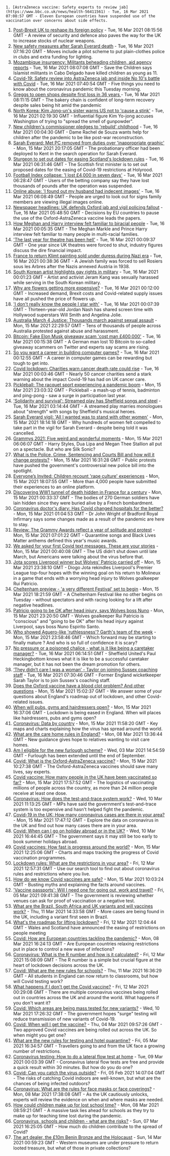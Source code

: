 
    1. [AstraZeneca vaccine: Safety experts to review jab](https://www.bbc.co.uk/news/health-56411561) - Tue, 16 Mar 2021 07:08:57 GMT - Eleven European countries have suspended use of the vaccination over concerns about side effects.
1. [Post-Brexit UK to reshape its foreign policy](https://www.bbc.co.uk/news/uk-56410532) - Tue, 16 Mar 2021 08:15:56 GMT - A review of security and defence also paves the way for the UK to increase stocks of nuclear weapons.
1. [New safety measures after Sarah Everard death](https://www.bbc.co.uk/news/uk-56410943) - Tue, 16 Mar 2021 07:16:20 GMT - Moves include a pilot scheme to put plain-clothes police in clubs and extra funding for lighting.
1. [Mozambique insurgency: Militants beheading children, aid agency reports](https://www.bbc.co.uk/news/world-africa-56411157) - Tue, 16 Mar 2021 08:07:08 GMT - Save the Children says Islamist militants in Cabo Delgado have killed children as young as 11.
1. [Covid-19: Safety review into AstraZeneca jab and inside No 10's battle with Covid](https://www.bbc.co.uk/news/uk-56412233) - Tue, 16 Mar 2021 07:40:54 GMT - Five things you need to know about the coronavirus pandemic this Tuesday morning.
1. [Greggs to open shops despite first loss in 36 years ](https://www.bbc.co.uk/news/business-56381137) - Tue, 16 Mar 2021 08:11:15 GMT - The bakery chain is confident of long-term recovery despite sales being hit amid the pandemic
1. [North Korea: Kim Jong-un's sister warns US not to 'cause a stink'](https://www.bbc.co.uk/news/world-asia-56410625) - Tue, 16 Mar 2021 02:19:30 GMT - Influential figure Kim Yo-jong accuses Washington of trying to "spread the smell of gunpowder".
1. [New children's commissioner pledges to 'rebuild' childhood](https://www.bbc.co.uk/news/education-56408643) - Tue, 16 Mar 2021 00:04:30 GMT - Dame Rachel de Souza wants help for children after the pandemic to be like post-war reconstruction.
1. [Sarah Everard: Met PC removed from duties over 'inappropriate graphic'](https://www.bbc.co.uk/news/uk-england-london-56409029) - Mon, 15 Mar 2021 20:17:05 GMT - The probationary officer had been deployed to Kent in the search operation for Sarah Everard.
1. [Sturgeon to set out dates for easing Scotland's lockdown rules](https://www.bbc.co.uk/news/uk-scotland-56405768) - Tue, 16 Mar 2021 06:31:46 GMT - The Scottish first minister is to set out proposed dates for the easing of Covid-19 restrictions at Holyrood.
1. [Football Index collapse: 'I lost £4,000 in seven days'](https://www.bbc.co.uk/news/business-56401707) - Tue, 16 Mar 2021 06:28:47 GMT - Users of the betting company say they have lost thousands of pounds after the operation was suspended.
1. [Online abuse: 'I found out my husband had indecent images'](https://www.bbc.co.uk/news/uk-wales-56404743) - Tue, 16 Mar 2021 06:08:49 GMT - People are urged to look out for signs family members are viewing illegal images online.
1. [Newspaper headlines: UK defends Oxford jab and vigil policing fallout](https://www.bbc.co.uk/news/blogs-the-papers-56410145) - Tue, 16 Mar 2021 05:48:50 GMT - Decisions by EU countries to pause the use of the Oxford-AstraZeneca vaccine leads the papers.
1. [How Meghan and Harry interview felt familiar to biracial people](https://www.bbc.co.uk/news/world-56408472) - Tue, 16 Mar 2021 00:05:35 GMT - The Meghan Markle and Prince Harry interview felt familiar to many people in multi-racial families.
1. ['The last year for theatre has been hell'](https://www.bbc.co.uk/news/business-56394404) - Tue, 16 Mar 2021 00:09:37 GMT - One year since UK theatres were forced to shut, industry figures discuss the dire financial impact.
1. [France to return Klimt painting sold under duress during Nazi era](https://www.bbc.co.uk/news/world-europe-56410619) - Tue, 16 Mar 2021 00:38:36 GMT - A Jewish family was forced to sell Rosiers sous les Arbres after the Nazis annexed Austria in 1938.
1. [South Korean artist highlights gay rights in military](https://www.bbc.co.uk/news/world-asia-56408613) - Tue, 16 Mar 2021 00:01:23 GMT - Artist and activist Jeram Kang was sexually harassed while serving in the South Korean military.
1. [Why are flowers getting more expensive?](https://www.bbc.co.uk/news/business-56408202) - Tue, 16 Mar 2021 00:12:00 GMT - Increased demand, Brexit costs and Covid-related supply issues have all pushed the price of flowers up.
1. ['I don't really know the people I star with'](https://www.bbc.co.uk/news/entertainment-arts-56407031) - Tue, 16 Mar 2021 00:07:39 GMT - Thirteen-year-old Jordan Nash has shared screen time with Hollywood superstars Will Smith and Angelina Jolie.
1. [Australia March 4 Justice: Thousands march against sexual assault](https://www.bbc.co.uk/news/world-australia-56406043) - Mon, 15 Mar 2021 22:29:57 GMT - Tens of thousands of people across Australia protested against abuse and harassment.
1. [Bitcoin: Fake Elon Musk giveaway scam 'cost man £400,000'](https://www.bbc.co.uk/news/technology-56402378) - Tue, 16 Mar 2021 00:15:38 GMT - A German man lost 10 Bitcoin to so-called giveaway scammers on Twitter and experts say scams are rising.
1. [So you want a career in building computer games?](https://www.bbc.co.uk/news/business-56320899) - Tue, 16 Mar 2021 00:12:55 GMT - A career in computer games can be rewarding but tough to get into.
1. [Covid lockdown: Charities warn cancer death rate could rise](https://www.bbc.co.uk/news/newsbeat-56362264) - Tue, 16 Mar 2021 00:03:46 GMT - Nearly 50 cancer charities send a stark warning about the impact Covid-19 has had on UK cancer care.
1. [Pickleball: The racquet sport experiencing a pandemic boom](https://www.bbc.co.uk/news/world-us-canada-56324048) - Mon, 15 Mar 2021 23:03:32 GMT - Pickleball - a mash-up of tennis, badminton and ping-pong - saw a surge in participation last year.
1. ['Solidarity and survival': Streamed play has Sheffield songs and steel](https://www.bbc.co.uk/news/entertainment-arts-56336678) - Tue, 16 Mar 2021 03:14:44 GMT - A streamed play marries monologues about "strength" with songs by Sheffield's musical heroes.
1. [Sarah Everard vigil: 'All I wanted was to stand with other women'](https://www.bbc.co.uk/news/uk-56402418) - Mon, 15 Mar 2021 18:14:18 GMT - Why hundreds of women felt compelled to take part in the vigil for Sarah Everard - despite being told it was cancelled.
1. [Grammys 2021: Five weird and wonderful moments](https://www.bbc.co.uk/news/entertainment-arts-56397661) - Mon, 15 Mar 2021 06:06:07 GMT - Harry Styles, Dua Lipa and Megan Thee Stallion all put on a spectacle. But who are Silk Sonic?
1. [What is the Police, Crime, Sentencing and Courts Bill and how will it change protests?](https://www.bbc.co.uk/news/uk-56400751) - Mon, 15 Mar 2021 16:31:28 GMT - Public protests have pushed the government's controversial new police bill into the spotlight.
1. [Everyone’s Invited: Children recount 'rape culture' experiences](https://www.bbc.co.uk/news/technology-56407441) - Mon, 15 Mar 2021 18:07:55 GMT - More than 4,000 people have submitted their experiences to an online platform.
1. [Discovering WW1 tunnel of death hidden in France for a century](https://www.bbc.co.uk/news/world-europe-56370510) - Mon, 15 Mar 2021 00:33:37 GMT - The bodies of 270 German soldiers have lain hidden since they were buried alive by a French bombardment.
1. [Coronavirus doctor's diary: Has Covid changed hospitals for the better?](https://www.bbc.co.uk/news/health-56379088) - Mon, 15 Mar 2021 01:04:53 GMT - Dr John Wright of Bradford Royal Infirmary says some changes made as a result of the pandemic are here to stay.
1. [Review: The Grammy Awards reflect a year of solitude and protest](https://www.bbc.co.uk/news/entertainment-arts-56398165) - Mon, 15 Mar 2021 07:01:22 GMT - Quarantine songs and Black Lives Matter anthems defined this year's music awards.
1. [We asked for your first Covid text messages. These are your stories](https://www.bbc.co.uk/news/world-us-canada-56338916) - Mon, 15 Mar 2021 00:40:08 GMT - The US didn’t shut down until late March, but Americans were talking about the virus before that.
1. [Jota scores Liverpool winner but Wolves' Patricio carried off](https://www.bbc.co.uk/sport/football/56316869) - Mon, 15 Mar 2021 23:38:10 GMT - Diogo Jota rekindles Liverpool's Premier League top-four hopes with the winning goal on his return to Molineux in a game that ends with a worrying head injury to Wolves goalkeeper Rui Patricio.
1. [Cheltenham preview - 'a very different Festival' set to begin](https://www.bbc.co.uk/sport/horse-racing/56348398) - Mon, 15 Mar 2021 18:21:59 GMT - A Cheltenham Festival like no other begins on Tuesday - without spectators and with racing looking for a lift after negative headlines.
1. [Patricio going to be OK after head injury, says Wolves boss Nuno](https://www.bbc.co.uk/sport/football/56409621) - Mon, 15 Mar 2021 23:20:50 GMT - Wolves goalkeeper Rui Patricio is "conscious" and "going to be OK" after his head injury against Liverpool, says boss Nuno Espirito Santo.
1. [Who showed Aguero-like 'ruthlessness'? Garth's team of the week](https://www.bbc.co.uk/sport/football/56405903) - Mon, 15 Mar 2021 23:58:46 GMT - Which forward may be starting to finally mature ? And who is so full of confidence it is scary?
1. [No pressure or a poisoned chalice - what is it like being a caretaker manager?](https://www.bbc.co.uk/sport/football/56389199) - Tue, 16 Mar 2021 06:14:51 GMT - Sheffield United's Paul Heckingbottom knows what it is like to be a successful caretaker manager, but it has not been the dream promotion for others.
1. [‘They didn’t care I was a woman’ - Taylor on joining Sussex coaching staff](https://www.bbc.co.uk/sport/cricket/56402525) - Tue, 16 Mar 2021 07:30:46 GMT - Former England wicketkeeper Sarah Taylor is to join Sussex's coaching staff.
1. [Does the Oxford vaccine have a blood clot problem? And other questions](https://www.bbc.co.uk/news/world-asia-china-51176409) - Mon, 15 Mar 2021 15:02:37 GMT - We answer some of your questions about England's roadmap out of lockdown, and other Covid-related issues.
1. [When will pubs, gyms and hairdressers open?](https://www.bbc.co.uk/news/explainers-53349989) - Mon, 15 Mar 2021 16:37:06 GMT - Lockdown is being eased in England. When will places like hairdressers, pubs and gyms open?
1. [Coronavirus: Data by country](https://www.bbc.co.uk/news/world-51235105) - Mon, 15 Mar 2021 11:58:20 GMT - Key maps and charts explaining how the virus has spread around the world.
1. [What are the care home rules in England?](https://www.bbc.co.uk/news/explainers-53503712) - Mon, 08 Mar 2021 13:36:44 GMT - New guidance gives hope to relatives wanting to visit care homes.
1. [Am I eligible for the new furlough scheme?](https://www.bbc.co.uk/news/explainers-52135342) - Wed, 03 Mar 2021 14:54:59 GMT - Furlough has been extended until the end of September.
1. [Covid: What is the Oxford-AstraZeneca vaccine?](https://www.bbc.co.uk/news/health-55302595) - Mon, 15 Mar 2021 10:27:38 GMT - The Oxford-AstraZeneca vaccines should save many lives, say experts.
1. [Covid vaccine: How many people in the UK have been vaccinated so far?](https://www.bbc.co.uk/news/health-55274833) - Mon, 15 Mar 2021 17:57:52 GMT - The logistics of vaccinating millions of people across the country, as more than 24 million people receive at least one dose.
1. [Coronavirus: How does the test-and-trace system work?](https://www.bbc.co.uk/news/explainers-52442754) - Wed, 10 Mar 2021 11:13:25 GMT - MPs have said the government's test-and-trace system is too expensive and hasn't helped fight the pandemic.
1. [Covid-19 in the UK: How many coronavirus cases are there in your area?](https://www.bbc.co.uk/news/uk-51768274) - Mon, 15 Mar 2021 17:47:12 GMT - Explore the data on coronavirus in the UK and find out how many cases there are in your area.
1. [Covid: When can I go on holiday abroad or in the UK?](https://www.bbc.co.uk/news/explainers-52646738) - Wed, 10 Mar 2021 16:44:45 GMT - The government says it may still be too early to book summer holidays abroad.
1. [Covid vaccines: How fast is progress around the world?](https://www.bbc.co.uk/news/world-56237778) - Mon, 15 Mar 2021 12:25:06 GMT - Charts and maps tracking the progress of Covid vaccination programmes.
1. [Lockdown rules: What are the restrictions in your area?](https://www.bbc.co.uk/news/uk-54373904) - Fri, 12 Mar 2021 12:57:31 GMT - Use our search tool to find out about coronavirus rules and restrictions where you live.
1. [How do we know Covid vaccines are safe?](https://www.bbc.co.uk/news/health-55056016) - Mon, 15 Mar 2021 10:03:24 GMT - Busting myths and explaining the facts around vaccines.
1. ['Vaccine passports': Will I need one for going out, work and travel?](https://www.bbc.co.uk/news/explainers-55718553) - Fri, 05 Mar 2021 09:41:38 GMT - The government is reviewing whether venues can ask for proof of vaccination or a negative test.
1. [What are the Brazil, South Africa and UK variants and will vaccines work?](https://www.bbc.co.uk/news/health-55659820) - Thu, 11 Mar 2021 14:33:58 GMT - More cases are being found in the UK, including a variant first seen in Brazil.
1. [What's the roadmap for lifting lockdown?](https://www.bbc.co.uk/news/explainers-52530518) - Fri, 12 Mar 2021 12:04:44 GMT - Wales and Scotland have announced the easing of restrictions on people meeting
1. [Covid: How are European countries tackling the pandemic?](https://www.bbc.co.uk/news/explainers-53640249) - Mon, 08 Mar 2021 16:24:13 GMT - Are European countries relaxing restrictions put in place to control a new wave of infections?
1. [Coronavirus: What is the R number and how is it calculated?](https://www.bbc.co.uk/news/health-52473523) - Fri, 12 Mar 2021 15:08:09 GMT - The R number is a simple but crucial figure at the heart of lockdown decisions across the UK.
1. [Covid: What are the new rules for schools?](https://www.bbc.co.uk/news/education-51643556) - Thu, 11 Mar 2021 16:36:29 GMT - All students in England can now return to classrooms, but how will Covid testing work?
1. [What happens if I don't get the Covid vaccine?](https://www.bbc.co.uk/news/health-56359242) - Fri, 12 Mar 2021 00:29:08 GMT - There are multiple coronavirus vaccines being rolled out in countries across the UK and around the world. What happens if you don't want it?
1. [Covid: Which areas are being mass tested for new variants?](https://www.bbc.co.uk/news/explainers-54872039) - Wed, 10 Mar 2021 17:26:32 GMT - The government hopes "surge" testing will reduce transmission of new variants of Covid-19.
1. [Covid: When will I get the vaccine?](https://www.bbc.co.uk/news/health-55045639) - Thu, 04 Mar 2021 09:57:26 GMT - Two approved Covid vaccines are being rolled out across the UK. So when might you get one?
1. [What are the new rules for testing and hotel quarantine?](https://www.bbc.co.uk/news/explainers-52544307) - Fri, 05 Mar 2021 16:34:57 GMT - Travellers going to and from the UK face a growing number of restrictions.
1. [Coronavirus testing: How to do a lateral flow test at home](https://www.bbc.co.uk/news/health-56326456) - Tue, 09 Mar 2021 00:03:39 GMT - Coronavirus lateral flow tests are free and provide a quick result within 30 minutes. But how do you do one?
1. [Covid: Can you catch the virus outside?](https://www.bbc.co.uk/news/explainers-55680305) - Fri, 05 Feb 2021 14:07:04 GMT - The risks of catching Covid indoors are well-known, but what are the chances of being infected outdoors?
1. [Coronavirus: What are the rules for face masks or face coverings?](https://www.bbc.co.uk/news/health-51205344) - Mon, 08 Mar 2021 17:38:08 GMT - As the UK cautiously unlocks, experts will review the evidence on when and where masks are needed.
1. [How could children make up for lost school time?](https://www.bbc.co.uk/news/explainers-55938837) - Mon, 08 Mar 2021 08:59:21 GMT - A massive task lies ahead for schools as they try to make up for teaching time lost during the pandemic.
1. [Coronavirus, schools and children - what are the risks?](https://www.bbc.co.uk/news/health-52003804) - Sun, 07 Mar 2021 16:25:05 GMT - How much do children contribute to the spread of Covid?
1. [The art dealer, the £10m Benin Bronze and the Holocaust](https://www.bbc.co.uk/news/world-africa-56292809) - Sun, 14 Mar 2021 00:59:23 GMT - Western museums are under pressure to return looted treasure, but what of those in private collections?

